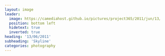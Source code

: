```yaml
---
layout: image
leader:
  image: https://camediahost.github.io/pictures/project365/2011/jun/13/130611.jpg
  position: bottom left
  hidetext: true
  inverted: true
heading: '13/06/2011'
subheading: 'Skyline'
categories: photography
---
```

